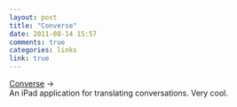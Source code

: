 ```yaml
---
layout: post
title: "Converse"
date: 2011-08-14 15:57
comments: true
categories: links
link: true
---
```

[Converse](http://getconverse.com/ "Converse") &rarr;  
An iPad application for translating conversations. Very cool.